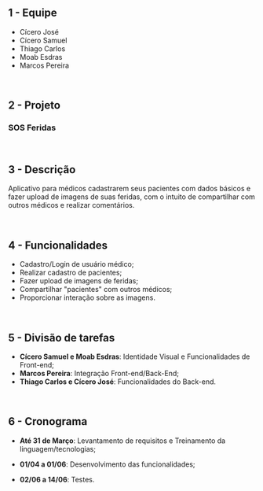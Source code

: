 ## 1 - Equipe
* Cícero José
* Cícero Samuel
* Thiago Carlos
* Moab Esdras
* Marcos Pereira

</br>

## 2 - Projeto

 ### **SOS Feridas**

</br>

## 3 - Descrição

Aplicativo para médicos cadastrarem seus pacientes com dados básicos e fazer upload de imagens de suas feridas, com o intuito de compartilhar com outros médicos e realizar comentários.

</br>

## 4 - Funcionalidades

* Cadastro/Login de usuário médico;
* Realizar cadastro de pacientes;
* Fazer upload de imagens de feridas;
* Compartilhar "pacientes" com outros médicos;
* Proporcionar interação sobre as imagens.

</br>

## 5 - Divisão de tarefas

* **Cícero Samuel e Moab Esdras**: Identidade Visual e  Funcionalidades de Front-end;
* **Marcos Pereira**: Integração Front-end/Back-End;
* **Thiago Carlos e Cícero José**: Funcionalidades do Back-end.

</br>

## 6 - Cronograma

* **Até 31 de Março**: Levantamento de requisitos e Treinamento da linguagem/tecnologias;

* **01/04 a 01/06**: Desenvolvimento das funcionalidades;

* **02/06 a 14/06**: Testes.